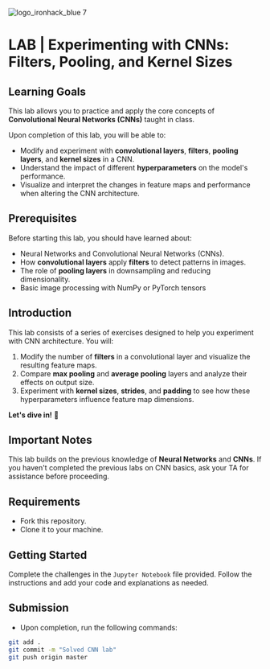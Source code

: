 ![logo_ironhack_blue 7](https://user-images.githubusercontent.com/23629340/40541063-a07a0a8a-601a-11e8-91b5-2f13e4e6b441.png)

# LAB | Experimenting with CNNs: Filters, Pooling, and Kernel Sizes

## Learning Goals

This lab allows you to practice and apply the core concepts of **Convolutional Neural Networks (CNNs)** taught in class. 

Upon completion of this lab, you will be able to:
  
- Modify and experiment with **convolutional layers**, **filters**, **pooling layers**, and **kernel sizes** in a CNN.
- Understand the impact of different **hyperparameters** on the model's performance.
- Visualize and interpret the changes in feature maps and performance when altering the CNN architecture.


## Prerequisites

Before starting this lab, you should have learned about:

- Neural Networks and Convolutional Neural Networks (CNNs).
- How **convolutional layers** apply **filters** to detect patterns in images.
- The role of **pooling layers** in downsampling and reducing dimensionality.
- Basic image processing with NumPy or PyTorch tensors

## Introduction

This lab consists of a series of exercises designed to help you experiment with CNN architecture. You will:

1. Modify the number of **filters** in a convolutional layer and visualize the resulting feature maps.
2. Compare **max pooling** and **average pooling** layers and analyze their effects on output size.
3. Experiment with **kernel sizes**, **strides**, and **padding** to see how these hyperparameters influence feature map dimensions.

**Let's dive in!** 🚀

## Important Notes

This lab builds on the previous knowledge of **Neural Networks** and **CNNs**. If you haven't completed the previous labs on CNN basics, ask your TA for assistance before proceeding.

## Requirements

- Fork this repository.
- Clone it to your machine.

## Getting Started

Complete the challenges in the `Jupyter Notebook` file provided. Follow the instructions and add your code and explanations as needed.

## Submission

- Upon completion, run the following commands:

```bash
git add .
git commit -m "Solved CNN lab"
git push origin master